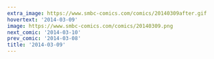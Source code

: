 ```yaml
---
extra_image: https://www.smbc-comics.com/comics/20140309after.gif
hovertext: '2014-03-09'
image: https://www.smbc-comics.com/comics/20140309.png
next_comic: '2014-03-10'
prev_comic: '2014-03-08'
title: '2014-03-09'
---
```


